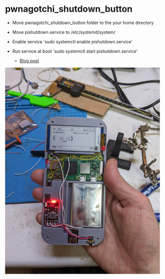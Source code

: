 # pwnagotchi_shutdown_button

- Move pwnagotchi_shutdown_button folder to the your home directory
- Move pishutdown.service to /etc/systemd/system/
- Enable service 'sudo systemctl enable pishutdown.service'
- Run service at boot 'sudo systemctl start pishutdown.service'

  * [Blog post](https://facelesstech.wordpress.com/2024/01/20/ipwnagotchi13)

![alt text](https://github.com/facelesstech/pwnagotchi_shutdown_button/blob/main/PXL_20231106_090042880.jpg?raw=true)

